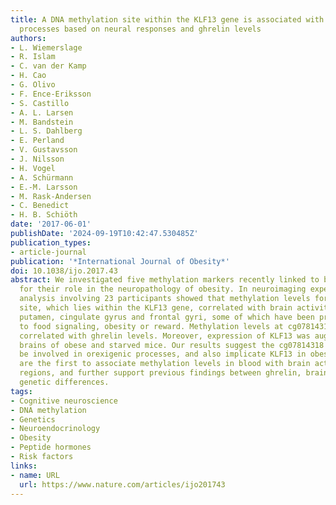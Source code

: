 ```yaml
---
title: A DNA methylation site within the KLF13 gene is associated with orexigenic
  processes based on neural responses and ghrelin levels
authors:
- L. Wiemerslage
- R. Islam
- C. van der Kamp
- H. Cao
- G. Olivo
- F. Ence-Eriksson
- S. Castillo
- A. L. Larsen
- M. Bandstein
- L. S. Dahlberg
- E. Perland
- V. Gustavsson
- J. Nilsson
- H. Vogel
- A. Schürmann
- E.-M. Larsson
- M. Rask-Andersen
- C. Benedict
- H. B. Schiöth
date: '2017-06-01'
publishDate: '2024-09-19T10:42:47.530485Z'
publication_types:
- article-journal
publication: '*International Journal of Obesity*'
doi: 10.1038/ijo.2017.43
abstract: We investigated five methylation markers recently linked to body mass index,
  for their role in the neuropathology of obesity. In neuroimaging experiments, our
  analysis involving 23 participants showed that methylation levels for the cg07814318
  site, which lies within the KLF13 gene, correlated with brain activity in the claustrum,
  putamen, cingulate gyrus and frontal gyri, some of which have been previously associated
  to food signaling, obesity or reward. Methylation levels at cg07814318 also positively
  correlated with ghrelin levels. Moreover, expression of KLF13 was augmented in the
  brains of obese and starved mice. Our results suggest the cg07814318 site could
  be involved in orexigenic processes, and also implicate KLF13 in obesity. Our findings
  are the first to associate methylation levels in blood with brain activity in obesity-related
  regions, and further support previous findings between ghrelin, brain activity and
  genetic differences.
tags:
- Cognitive neuroscience
- DNA methylation
- Genetics
- Neuroendocrinology
- Obesity
- Peptide hormones
- Risk factors
links:
- name: URL
  url: https://www.nature.com/articles/ijo201743
---
```

